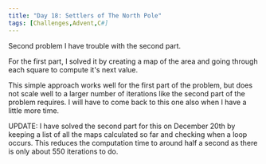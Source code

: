 ```yaml
---
title: "Day 18: Settlers of The North Pole"
tags: [Challenges,Advent,C#]
---
```

Second problem I have trouble with the second part.

<!-- truncate -->

For the first part, I solved it by creating a map of the area and going through each square to compute it's next value.

This simple approach works well for the first part of the problem, but does not scale well to a larger number of iterations like the second part of the problem requires. I will have to come back to this one also when I have a little more time.

UPDATE: I have solved the second part for this on December 20th by keeping a list of all the maps calculated so far and checking when a loop occurs. This reduces the computation time to around half a second as there is only about 550 iterations to do.
